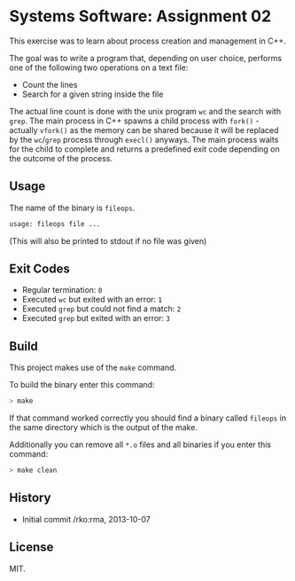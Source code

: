 Systems Software: Assignment 02
===============================

This exercise was to learn about process creation and management in C++.

The goal was to write a program that, depending on user choice, performs one of the following two operations on a text file:

* Count the lines
* Search for a given string inside the file

The actual line count is done with the unix program `wc` and the search with `grep`. The main process in C++ spawns a child process with `fork()` - actually `vfork()` as the memory can be shared because it will be replaced by the `wc`/`grep` process through `execl()` anyways. The main process waits for the child to complete and returns a predefined exit code depending on the outcome of the process.


Usage
-----

The name of the binary is `fileops`.

```sh
usage: fileops file ...
```

(This will also be printed to stdout if no file was given)


Exit Codes
----------

* Regular termination:                        `0`
* Executed `wc` but exited with an error:     `1`
* Executed `grep` but could not find a match: `2`
* Executed `grep` but exited with an error:   `3`


Build
-----

This project makes use of the `make` command.

To build the binary enter this command:

```sh
> make
```

If that command worked correctly you should find a binary called `fileops` in the same directory which is the output of the make.

Additionally you can remove all `*.o` files and all binaries if you enter this command:

```sh
> make clean
```


History
-------

* Initial commit /rko:rma, 2013-10-07


License
-------

MIT.
